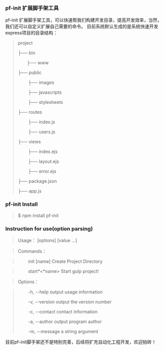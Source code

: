### pf-init 扩展脚手架工具
pf-init 扩展脚手架工具，可以快速帮我们构建开发目录，提高开发效率，当然，我们还可以自定义扩展自己需要的命令。
目前系统默认生成的是系统快速开发express项目的目录结构：
>project
>
>  ├── bin   
>  
>	&#8195;&#8195;├── www
>
>  ├── public
>  
>	&#8195;&#8195;  ├── images
>
>	&#8195;&#8195;  ├── javascripts
>
>&#8195;&#8195;	  ├── stylesheets
>
>   ├── routes 
>   
> &#8195;&#8195; 	  ├── index.js
> 
> &#8195;&#8195; 	  ├── users.js
> 
>  ├── views
>  
>	&#8195;&#8195; ├── index.ejs 
>
>	&#8195;&#8195; ├── layout.ejs 
>
>&#8195;&#8195;	 ├── error.ejs 
>
>  ├── package.json
>  
 >  ├── app.js
	

### pf-init Install
>$ npm install pf-init

###  Instruction for use(option parsing)

>Usage： [options] [value ...]

>Commands：

>	&#8195;&#8195; init [name]    Create Project Directory

>	&#8195;&#8195; start*<*name>   Start gulp project!

>Options：

>	&#8195;&#8195; -h, --help         output usage information
>	
>	&#8195;&#8195; -v, --version      output the version number
>	
>	&#8195;&#8195; -c, --contact      contact information
>	
>&#8195;&#8195; 	-a, --author       output program author
>	
>&#8195;&#8195; 	-m, --message <string>    a string argument


目前pf-init脚手架还不是特别完善，后续将扩充自动化工程开发，欢迎拍砖！
